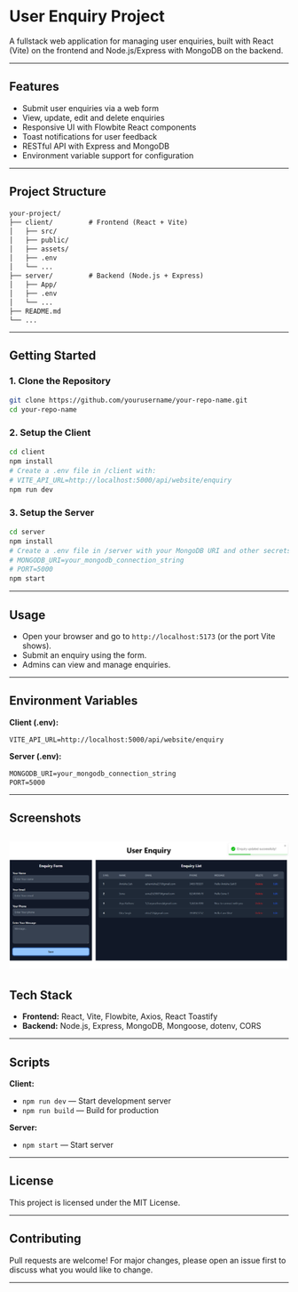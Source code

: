 # User Enquiry Project

A fullstack web application for managing user enquiries, built with React (Vite) on the frontend and Node.js/Express with MongoDB on the backend.

---

## Features

- Submit user enquiries via a web form
- View, update, edit and delete enquiries
- Responsive UI with Flowbite React components
- Toast notifications for user feedback
- RESTful API with Express and MongoDB
- Environment variable support for configuration

---

## Project Structure

```
your-project/
├── client/         # Frontend (React + Vite)
│   ├── src/
│   ├── public/
│   ├── assets/
│   ├── .env
│   └── ...
├── server/         # Backend (Node.js + Express)
│   ├── App/
│   ├── .env
│   └── ...
├── README.md
└── ...
```

---

## Getting Started

### 1. Clone the Repository

```sh
git clone https://github.com/yourusername/your-repo-name.git
cd your-repo-name
```

### 2. Setup the Client

```sh
cd client
npm install
# Create a .env file in /client with:
# VITE_API_URL=http://localhost:5000/api/website/enquiry
npm run dev
```

### 3. Setup the Server

```sh
cd server
npm install
# Create a .env file in /server with your MongoDB URI and other secrets:
# MONGODB_URI=your_mongodb_connection_string
# PORT=5000
npm start
```

---

## Usage

- Open your browser and go to `http://localhost:5173` (or the port Vite shows).
- Submit an enquiry using the form.
- Admins can view and manage enquiries.

---

## Environment Variables

**Client (.env):**
```
VITE_API_URL=http://localhost:5000/api/website/enquiry
```

**Server (.env):**
```
MONGODB_URI=your_mongodb_connection_string
PORT=5000
```

---

## Screenshots

![Enquiry Form](client/src/assets/ProjectScreenshot.png)
---

## Tech Stack

- **Frontend:** React, Vite, Flowbite, Axios, React Toastify
- **Backend:** Node.js, Express, MongoDB, Mongoose, dotenv, CORS

---

## Scripts

**Client:**
- `npm run dev` — Start development server
- `npm run build` — Build for production

**Server:**
- `npm start` — Start server

---

## License

This project is licensed under the MIT License.

---

## Contributing

Pull requests are welcome! For major changes, please open an issue first to discuss what you would like to change.

---
